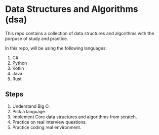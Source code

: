 # Data Structures and Algorithms (dsa)

This repo contains a collection of data structures and algorithms with the porpuse of study and practice.

In this repo, will be using the following languages:
1. C#
2. Python
3. Kotlin
4. Java
5. Rust

## Steps
1. Understand Big O.
2. Pick a language.
3. Implement Core data structures and algorithms from scratch.
4. Practice on real interview questions.
5. Practice coding real environment.
